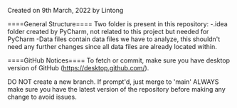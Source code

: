 Created on 9th March, 2022 by Lintong

====General Structure====
Two folder is present in this repository:
-.idea
    folder created by PyCharm, not related to this project but needed for PyCharm
-Data files
    contain data files we have to analyze, this shouldn't need any further changes since all data files are already located within.

====GitHub Notices====
To fetch or commit, make sure you have desktop version of GitHub (https://desktop.github.com/).

DO NOT create a new branch. If prompt'd, just merge to 'main'
ALWAYS make sure you have the latest version of the repository before making any change to avoid issues. 
